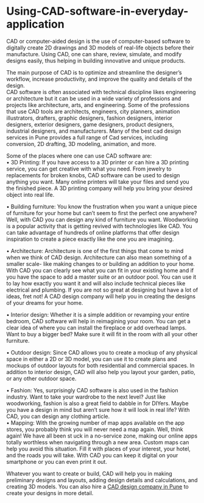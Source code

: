# Using-CAD-software-in-everyday-application
CAD or computer-aided design is the use of computer-based software to digitally create 2D drawings and 3D models of real-life objects before their manufacture. Using CAD, one can share, review, simulate, and modify designs easily, thus helping in building innovative and unique products. <br>

The main purpose of CAD is to optimize and streamline the designer’s workflow, increase productivity, and improve the quality and details of the design. <br>
CAD software is often associated with technical discipline likes engineering or architecture but it can be used in a wide variety of professions and projects like architecture, arts, and engineering. Some of the professions that use CAD tools are architects, engineers, city planners, animation illustrators, drafters, graphic designers, fashion designers, interior designers, exterior designers, game designers, product designers, industrial designers, and manufacturers. Many of the best cad design services in Pune provides a full range of Cad services, including conversion, 2D drafting, 3D modeling, animation, and more. <br>

Some of the places where one can use CAD software are:<br>
• 3D Printing: If you have access to a 3D printer or can hire a 3D printing service, you can get creative with what you need. From jewelry to replacements for broken knobs, CAD software can be used to design anything you want. Many online printers will take your files and send you the finished piece. A 3D printing company will help you bring your desired object into real life. <br>

• Building furniture: You know the frustration when you want a unique piece of furniture for your home but can’t seem to first the perfect one anywhere? Well, with CAD you can design any kind of furniture you want. Woodworking is a popular activity that is getting revived with technologies like CAD. You can take advantage of hundreds of online platforms that offer design inspiration to create a piece exactly like the one you are imagining.<br>

• Architecture: Architecture is one of the first things that come to mind when we think of CAD design. Architecture can also mean something of a smaller scale- like making changes to or building an addition to your home. With CAD you can clearly see what you can fit in your existing home and if you have the space to add a master suite or an outdoor pool. You can use it to lay how exactly you want it and will also include technical pieces like electrical and plumbing. If you are not so great at designing but have a lot of ideas, fret not! A CAD design company will help you in creating the designs of your dreams for your home. <br>

• Interior design: Whether it is a simple addition or revamping your entire bedroom, CAD software will help in reimagining your room. You can get a clear idea of where you can install the fireplace or add overhead lamps. Want to buy a bigger bed? Make sure it will fit in the room with all your other furniture. <br>

• Outdoor design: Since CAD allows you to create a mockup of any physical space in either a 2D or 3D model, you can use it to create plans and mockups of outdoor layouts for both residential and commercial spaces. In addition to interior design, CAD will also help you layout your garden, patio, or any other outdoor space. <br>

• Fashion: Yes, surprisingly CAD software is also used in the fashion industry. Want to take your wardrobe to the next level? Just like woodworking, fashion is also a great field to dabble in for DIYers. Maybe you have a design in mind but aren’t sure how it will look in real life? With CAD, you can design any clothing article. <br>
• Mapping: With the growing number of map apps available on the app stores, you probably think you will never need a map again. Well, think again! We have all been st
uck in a no-service zone, making our online apps totally worthless when navigating through a new area. Custom maps can help you avoid this situation. Fill it with places of your interest, your hotel, and the roads you will take. With CAD you can keep it digital on your smartphone or you can even print it out. <br>

Whatever you want to create or build, CAD will help you in making preliminary designs and layouts, adding design details and calculations, and creating 3D models. You can also hire a <a href="https://www.exelus3d.com/services/cad-design/">CAD design company in Pune</a> to create your designs in more detail. <br>
